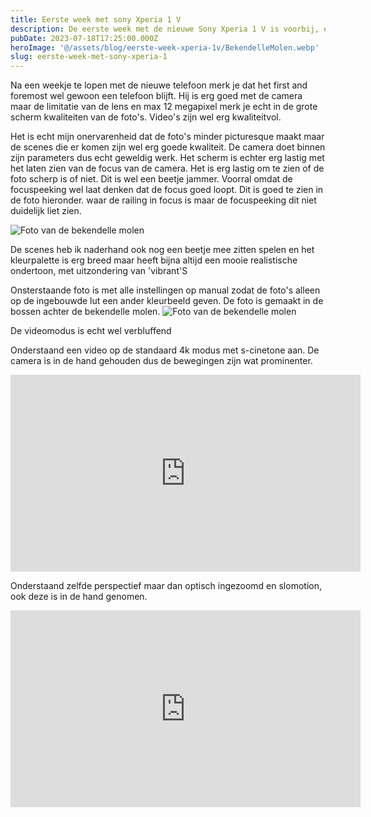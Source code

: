 ```yaml
---
title: Eerste week met sony Xperia 1 V
description: De eerste week met de nieuwe Sony Xperia 1 V is voorbij, en ik ben er erg tevreden mee. De telefoon is snel, heeft een goede camera en een mooi scherm.
pubDate: 2023-07-18T17:25:00.000Z
heroImage: '@/assets/blog/eerste-week-xperia-1v/BekendelleMolen.webp'
slug: eerste-week-met-sony-xperia-1
---
```


Na een weekje te lopen met de nieuwe telefoon merk je dat het first and foremost wel gewoon een telefoon blijft. Hij is erg goed met de camera maar de limitatie van de lens en max 12 megapixel merk je echt in de grote scherm kwaliteiten van de foto's. Video's zijn wel erg kwaliteitvol.

Het is echt mijn onervarenheid dat de foto's minder picturesque maakt maar de scenes die er komen zijn wel erg goede kwaliteit. De camera doet binnen zijn parameters dus echt geweldig werk. Het scherm is echter erg lastig met het laten zien van de focus van de camera. Het is erg lastig om te zien of de foto scherp is of niet. Dit is wel een beetje jammer. Voorral omdat de focuspeeking wel laat denken dat de focus goed loopt. Dit is goed te zien in de foto hieronder. waar de railing in focus is maar de focuspeeking dit niet duidelijk liet zien.

![Foto van de bekendelle molen](@/assets/blog/eerste-week-xperia-1v/BekendelleDam.webp)

De scenes heb ik naderhand ook nog een beetje mee zitten spelen en het kleurpalette is erg breed maar heeft bijna altijd een mooie realistische ondertoon, met uitzondering van 'vibrant'S

Onsterstaande foto is met alle instellingen op manual zodat de foto's alleen op de ingebouwde lut een ander kleurbeeld geven. De foto is gemaakt in de bossen achter de bekendelle molen.
![Foto van de bekendelle molen](@/assets/blog/eerste-week-xperia-1v/loop.webp)

De videomodus is echt wel verbluffend

Onderstaand een video op de standaard 4k modus met s-cinetone aan. De camera is in de hand gehouden dus de bewegingen zijn wat prominenter.

<iframe width="560" height="315" src="https://www.youtube.com/embed/mTVLsLRqbq0" title="YouTube video player" frameborder="0" allow="accelerometer; autoplay; clipboard-write; encrypted-media; gyroscope; picture-in-picture; web-share" allowfullscreen></iframe>

Onderstaand zelfde perspectief maar dan optisch ingezoomd en slomotion, ook deze is in de hand genomen.

<iframe width="560" height="315" src="https://www.youtube.com/embed/Hf0lF0yycnc" title="YouTube video player" frameborder="0" allow="accelerometer; autoplay; clipboard-write; encrypted-media; gyroscope; picture-in-picture; web-share" allowfullscreen></iframe>